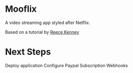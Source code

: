 # Mooflix
A video streaming app styled after Netflix.

Based on a tutorial by <a href="http://reecekenney.com/">Reece Kenney</a>

# Next Steps
Deploy application
Configure Paypal Subscription Webhooks
